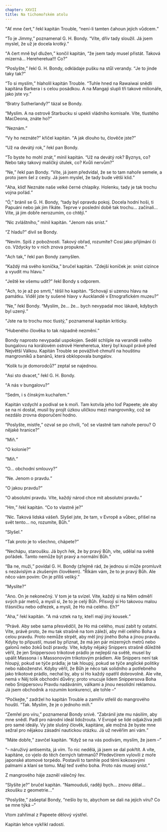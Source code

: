 ```yaml
---
chapter: XXVII
title: Na tichomořském atolu
---
```


<q>Ať mne čert,</q> řekl kapitán Trouble, <q>není-li tamten čahoun jejich vůdcem.</q>

<q>To je Jimmy,</q> poznamenal G. H. Bondy.
<q>Víte, dřív tady sloužil.
Já jsem myslel, že už je docela krotký.</q>

<q>A čert mně byl dlužen,</q> končil kapitán, <q>že jsem tady musel přistát.
Taková mizerná… Hereheretua!!! Co?</q>

<q>Poslyšte,</q> řekl G. H. Bondy, odkládaje pušku na stůl verandy.
<q>Je to jinde taky tak?</q>

<q>To si myslím,</q> hlaholil kapitán Trouble.
<q>Tuhle hned na
Rawaiwai snědli kapitána Barkera i s celou posádkou.
A na Mangaji slupli tři takové milionáře, jako jste vy.</q>

<q>Bratry Sutherlandy?</q>
tázal se Bondy.

<q>Myslím.
A na ostrově Starbucku si upekli vládního komisaře.
Víte, tlustého MacDeona, znáte ho?</q>

<q>Neznám.</q>

<q>Vy ho neznáte?</q>
křičel kapitán.
<q>A jak dlouho tu, člověče jste?</q>

<q>Už na devátý rok,</q> řekl pan Bondy.

<q>To byste ho mohl znát,</q> mínil kapitán.
<q>Už na devátý rok?
Byznys, co?
Nebo taky takový maličký útulek, co?
Kvůli nervům?</q>

<q>Ne,</q> řekl pan Bondy.
<q>Víte, já jsem předvídal, že se to tam nahoře semele, a proto jsem šel z cesty.
Já jsem myslel, že tady bude větší klid.</q>

<q>Aha, klid!
Neznáte naše velké černé chlapíky.
Holenku, tady je tak trochu vojna pořád.</q>

<q>Ó,</q> bránil se G. H. Bondy, <q>tady byl opravdu pokoj.
Docela hodní hoši, ti Papuáni nebo jak jim říkáte.
Teprve v poslední době tak trochu…
začínali… Víte, já jim dobře nerozumím, co chtějí.</q>

<q>Nic zvláštního,</q> mínil kapitán.
<q>Jenom nás sníst.</q>

<q>Z hladu?</q>
divil se Bondy.

<q>Nevím.
Spíš z pobožnosti.
Takový obřad, rozumíte?
Cosi jako přijímání či co.
Vždycky to v nich znova propukne.</q>

<q>Ach tak,</q> řekl pan Bondy zamyšlen.

<q>Každý má svého koníčka,</q> bručel kapitán.
<q>Zdejší koníček je: sníst cizince a vyudit mu hlavu.</q>

<q>Ještě ke všemu udit?</q>
řekl Bondy s odporem.

<q>Ach, to je až po smrti,</q> těšil ho kapitán.
<q>Schovají si uzenou hlavu na památku.
Viděl jste ty sušené hlavy v Aucklandě v Etnografickém muzeu?</q>

<q>Ne,</q> řekl Bondy.
<q>Myslím, že… že… bych nevypadal moc lákavě, kdybych byl uzený.</q>

<q>Jste na to trochu moc tlustý,</q> poznamenal kapitán kriticky.

<q>Hubeného člověka to tak nápadně nezmění.</q>

Bondy naprosto nevypadal uspokojen.
Seděl schlíple na verandě svého bungalovu na korálovém ostrově Hereheretua, který byl koupil právě před
Největší Válkou.
Kapitán Trouble se povážlivě chmuřil na houštinu mangrovníků a banánů, která obklopovala bungalov.

<q>Kolik tu je domorodců?</q>
zeptal se najednou.

<q>Asi sto dvacet,</q> řekl G. H. Bondy.

<q>A nás v bungalovu?</q>

<q>Sedm, i s čínským kuchařem.</q>

Kapitán vzdychl a podíval se k moři.
Tam kotvila jeho loď
Papeete; ale aby se na ni dostal, musil by projít úzkou uličkou mezi mangrovníky, což se nezdálo zrovna doporučení hodno.

<q>Poslyšte, mistře,</q> ozval se po chvíli, <q>oč se vlastně tam nahoře perou?
O nějaké hranice?</q>

<q>Míň.</q>

<q>O kolonie?</q>

<q>Míň.</q>

<q>O… obchodní smlouvy?</q>

<q>Ne.
Jenom o pravdu.</q>

<q>O jakou pravdu?</q>

<q>O absolutní pravdu.
Víte, každý národ chce mít absolutní pravdu.</q>

<q>Hm,</q> řekl kapitán.
<q>Co to vlastně je?</q>

<q>Nic.
Taková lidská vášeň.
Slyšel jste, že tam, v Evropě a vůbec, přišel na svět tento… no, rozumíte, Bůh.</q>

<q>Slyšel.</q>

<q>Tak proto je to všechno, chápete?</q>

<q>Nechápu, staroušku.
Já bych řek, že by pravý Bůh, víte, udělal na světě pořádek.
Tamto nemůže být pravý a normální Bůh.</q>

<q>Ba ne, muži,</q> povídal G. H. Bondy (zřejmě rád, že jednou si může promluvit s nezávislým a zkušeným člověkem).
<q>Říkám vám, že to je pravý Bůh.
Ale něco vám povím: On je příliš veliký.</q>

<q>Myslíte?</q>

<q>Ano.
On je nekonečný.
V tom je ta svízel.
Víte, každý si na
Něm odměří svých pár metrů, a myslí si, že to je celý Bůh.
Přisvojí si Ho takovou malou třásničku nebo odřezek, a myslí, že Ho má celého. Eh?</q>

<q>Aha,</q> řekl kapitán.
<q>A má vztek na ty, kteří mají jiný kousek.</q>

<q>Právě.
Aby sebe sama přesvědčil, že Ho má celého, musí zabít ty ostatní.
Víte, právě proto, že mu tak strašně na tom záleží, aby měl celého
Boha a celou pravdu.
Proto nemůže strpět, aby měl jiný jiného Boha a jinou pravdu.
Kdyby to připustil, musel by přiznat, že má jen pár mizerných metrů nebo galonů nebo žoků boží pravdy.
Víte, kdyby nějaký Snippers strašně důležitě věřil, že jen Snippersovo trikotové prádlo je nejlepší na světě, musel by upálit
Massona i s Massonovým trikotovým prádlem.
Ale Snippers není tak hloupý, pokud se týče prádla; je tak hloupý, pokud se týče anglické politiky nebo náboženství.
Kdyby věřil, že Bůh je něco tak solidního a potřebného jako trikotové prádlo, nechal by, aby si Ho každý opatřil dobrovolně.
Ale víte, nemá v Něj tolik obchodní důvěry; proto vnucuje lidem Snippersova Boha nebo Snippersovu Pravdu nadáváním, válkami a jinou nesolidní reklamou.
Já jsem obchodník a rozumím konkurenci, ale tohle –</q>

<q>Počkejte,</q> zadržel ho kapitán Trouble a zamířiv střelil do mangrového houští.
<q>Tak.
Myslím, že je o jednoho míň.</q>

<q>Zemřel pro víru,</q> poznamenal Bondy snivě.
<q>Zabránil jste mu násilím, aby mne snědl.
Padl pro národní ideál lidožrouta.
V Evropě se lidé odjakživa jedli pro samé ideály.
Vy jste slušný člověk, kapitáne, ale možná že byste mne sežral pro nějakou zásadní nautickou otázku.
Já už nevěřím ani vám.</q>

<q>Máte dobře,</q> zavrčel kapitán.
<q>Když se na vás podívám, myslím, že jsem –</q>

<q>– náruživý antisemita, já vím.
To nic nedělá, já jsem se dal pokřtít.
A víte, kapitáne, co vjelo do těch černých tatrmanů?
Předevčírem vylovili z moře japonské atomové torpédo.
Postavili to tamhle pod těmi kokosovými palmami a klaní se tomu.
Mají teď svého boha.
Proto nás musejí sníst.</q>

Z mangrového háje zazněl válečný řev.

<q>Slyšíte je?</q>
bručel kapitán.
<q>Namouduši, raději bych… znovu dělal… zkoušku z geometrie…</q>

<q>Poslyšte,</q> zašeptal Bondy, <q>nešlo by to, abychom se dali na jejich víru?
Co se mne týká –</q>

Vtom zahřímal z Papeete dělový výstřel.

Kapitán lehce vykřikl radostí.
